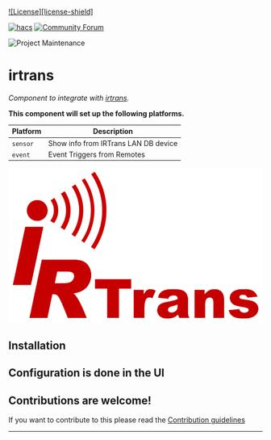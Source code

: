 [![License][license-shield]](LICENSE)

[![hacs][hacsbadge]][hacs]
[![Community Forum][forum-shield]][forum]

![Project Maintenance][maintenance-shield]

# irtrans

_Component to integrate with [irtrans][integration_irtrans]._

**This component will set up the following platforms.**

Platform | Description
-- | --
`sensor` | Show info from IRTrans LAN DB device
`event`  | Event Triggers from Remotes 

![irtrans](/custom_components/irtrans/irtrans/logo@2x.png)

## Installation

## Configuration is done in the UI

<!---->

## Contributions are welcome!

If you want to contribute to this please read the [Contribution guidelines](CONTRIBUTING.md)

***

[integration_irtrans]: https://github.com/custom-components/integration_irtrans
[buymecoffee]: https://www.buymeacoffee.com/ludeeus
[buymecoffeebadge]: https://img.shields.io/badge/buy%20me%20a%20coffee-donate-yellow.svg?style=for-the-badge
[commits]: https://github.com/custom-components/integration_irtrans/commits/master
[hacs]: https://github.com/custom-components/hacs
[hacsbadge]: https://img.shields.io/badge/HACS-Custom-orange.svg?style=for-the-badge
[discord]: https://discord.gg/Qa5fW2R
[discord-shield]: https://img.shields.io/discord/330944238910963714.svg?style=for-the-badge
[exampleimg]: logo@2x.png
[forum-shield]: https://img.shields.io/badge/community-forum-brightgreen.svg?style=for-the-badge
[forum]: https://community.home-assistant.io/
[maintenance-shield]: https://img.shields.io/badge/maintainer-Joakim%20Sørensen%20%40ludeeus-blue.svg?style=for-the-badge
[releases]: https://github.com/custom-components/integration_irtrans/releases
